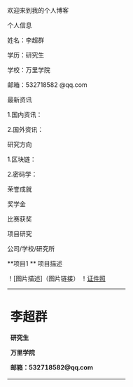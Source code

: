 欢迎来到我的个人博客

个人信息

姓名：李超群

学历：研究生
 
学校：万里学院

邮箱：532718582 @qq.com

最新资讯

1.国内资讯：

2.国外资讯：

研究方向

1.区块链：

2.密码学：

荣誉成就

奖学金

比赛获奖

项目研究

公司/学校/研究所

**项目1 **
项目描述

！[图片描述]（图片链接）
！[证件照](/245645654764.jpg) 

<table border="0">
 <tr>
  <td width="75%">
<h1>李超群</h1>
<p><b>研究生</b></p>
<p><b>万里学院</b></p>
<p><b>邮箱：532718582@qq.com</b></p>
</td>
<td width="25%">
<img src="/245645654764.jpg"width="100%“>    %插入证件照代码
</td>
</tr>
</table>

  
 
 

                                                       请多多指教

